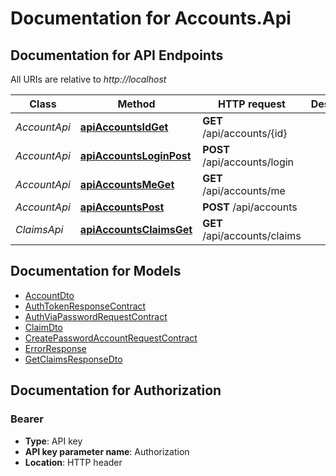 # Documentation for Accounts.Api

<a name="documentation-for-api-endpoints"></a>
## Documentation for API Endpoints

All URIs are relative to *http://localhost*

| Class | Method | HTTP request | Description |
|------------ | ------------- | ------------- | -------------|
| *AccountApi* | [**apiAccountsIdGet**](Apis/AccountApi.md#apiaccountsidget) | **GET** /api/accounts/{id} |  |
|*AccountApi* | [**apiAccountsLoginPost**](Apis/AccountApi.md#apiaccountsloginpost) | **POST** /api/accounts/login |  |
|*AccountApi* | [**apiAccountsMeGet**](Apis/AccountApi.md#apiaccountsmeget) | **GET** /api/accounts/me |  |
|*AccountApi* | [**apiAccountsPost**](Apis/AccountApi.md#apiaccountspost) | **POST** /api/accounts |  |
| *ClaimsApi* | [**apiAccountsClaimsGet**](Apis/ClaimsApi.md#apiaccountsclaimsget) | **GET** /api/accounts/claims |  |


<a name="documentation-for-models"></a>
## Documentation for Models

 - [AccountDto](./Models/AccountDto.md)
 - [AuthTokenResponseContract](./Models/AuthTokenResponseContract.md)
 - [AuthViaPasswordRequestContract](./Models/AuthViaPasswordRequestContract.md)
 - [ClaimDto](./Models/ClaimDto.md)
 - [CreatePasswordAccountRequestContract](./Models/CreatePasswordAccountRequestContract.md)
 - [ErrorResponse](./Models/ErrorResponse.md)
 - [GetClaimsResponseDto](./Models/GetClaimsResponseDto.md)


<a name="documentation-for-authorization"></a>
## Documentation for Authorization

<a name="Bearer"></a>
### Bearer

- **Type**: API key
- **API key parameter name**: Authorization
- **Location**: HTTP header

